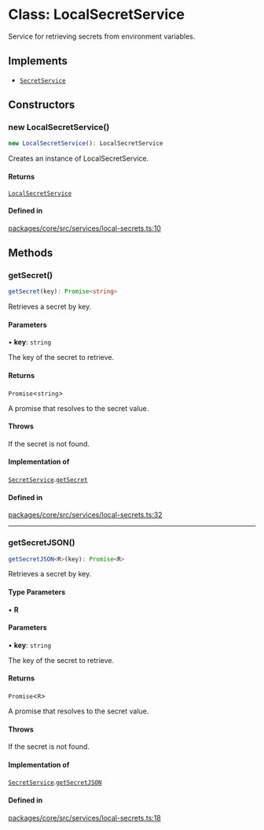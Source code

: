 # Class: LocalSecretService

Service for retrieving secrets from environment variables.

## Implements

- [`SecretService`](../interfaces/SecretService.md)

## Constructors

### new LocalSecretService()

```ts
new LocalSecretService(): LocalSecretService
```

Creates an instance of LocalSecretService.

#### Returns

[`LocalSecretService`](LocalSecretService.md)

#### Defined in

[packages/core/src/services/local-secrets.ts:10](https://github.com/vramework/vramework/blob/725723db2d3435e2df2b809e6609ff26f8be368c/packages/core/src/services/local-secrets.ts#L10)

## Methods

### getSecret()

```ts
getSecret(key): Promise<string>
```

Retrieves a secret by key.

#### Parameters

• **key**: `string`

The key of the secret to retrieve.

#### Returns

`Promise`\<`string`\>

A promise that resolves to the secret value.

#### Throws

If the secret is not found.

#### Implementation of

[`SecretService`](../interfaces/SecretService.md).[`getSecret`](../interfaces/SecretService.md#getsecret)

#### Defined in

[packages/core/src/services/local-secrets.ts:32](https://github.com/vramework/vramework/blob/725723db2d3435e2df2b809e6609ff26f8be368c/packages/core/src/services/local-secrets.ts#L32)

***

### getSecretJSON()

```ts
getSecretJSON<R>(key): Promise<R>
```

Retrieves a secret by key.

#### Type Parameters

• **R**

#### Parameters

• **key**: `string`

The key of the secret to retrieve.

#### Returns

`Promise`\<`R`\>

A promise that resolves to the secret value.

#### Throws

If the secret is not found.

#### Implementation of

[`SecretService`](../interfaces/SecretService.md).[`getSecretJSON`](../interfaces/SecretService.md#getsecretjson)

#### Defined in

[packages/core/src/services/local-secrets.ts:18](https://github.com/vramework/vramework/blob/725723db2d3435e2df2b809e6609ff26f8be368c/packages/core/src/services/local-secrets.ts#L18)
